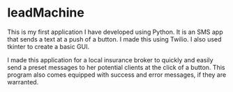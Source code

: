 # leadMachine
This is my first application I have developed using Python. It is an SMS app that sends a text at a push of a button. I made this using Twilio. I also used tkinter to create a basic GUI.

I made this application for a local insurance broker to quickly and easily send a preset messages to her potential clients at the click of a button. This program also comes equipped with success and error messages, if they are warranted.
